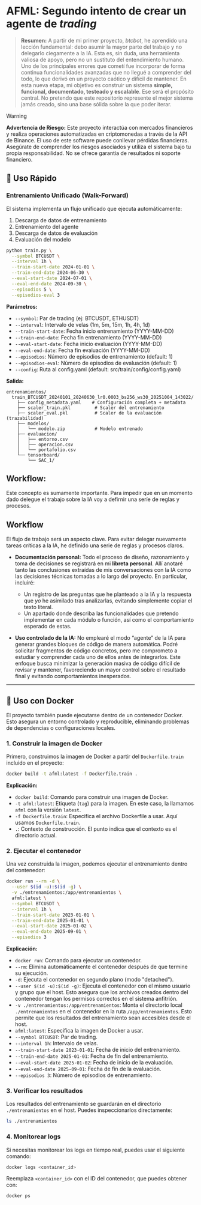 # AFML: Segundo intento de crear un agente de *trading*

> **Resumen:**
> A partir de mi primer proyecto, *btcbot*, he aprendido una lección fundamental: debo asumir la mayor parte del trabajo y no delegarlo ciegamente a la IA. Esta es, sin duda, una herramienta valiosa de apoyo, pero no un sustituto del entendimiento humano.
> Uno de los principales errores que cometí fue incorporar de forma continua funcionalidades avanzadas que no llegué a comprender del todo, lo que derivó en un proyecto caótico y difícil de mantener.
> En esta nueva etapa, mi objetivo es construir un sistema **simple, funcional, documentado, testeado y escalable**. Ese será el propósito central. No pretendo que este repositorio represente el mejor sistema jamás creado, sino una base sólida sobre la que poder iterar.

> [!WARNING]
> **Advertencia de Riesgo:** Este proyecto interactúa con mercados financieros y realiza operaciones automatizadas en criptomonedas a través de la API de Binance. El uso de este software puede conllevar pérdidas financieras. Asegúrate de comprender los riesgos asociados y utiliza el sistema bajo tu propia responsabilidad. No se ofrece garantía de resultados ni soporte financiero.

## 🚀 Uso Rápido

### Entrenamiento Unificado (Walk-Forward)

El sistema implementa un flujo unificado que ejecuta automáticamente:
1. Descarga de datos de entrenamiento
2. Entrenamiento del agente
3. Descarga de datos de evaluación  
4. Evaluación del modelo

```bash
python train.py \
  --symbol BTCUSDT \
  --interval 1h \
  --train-start-date 2024-01-01 \
  --train-end-date 2024-06-30 \
  --eval-start-date 2024-07-01 \
  --eval-end-date 2024-09-30 \
  --episodios 5 \
  --episodios-eval 3
```

**Parámetros:**
- `--symbol`: Par de trading (ej: BTCUSDT, ETHUSDT)
- `--interval`: Intervalo de velas (1m, 5m, 15m, 1h, 4h, 1d)
- `--train-start-date`: Fecha inicio entrenamiento (YYYY-MM-DD)
- `--train-end-date`: Fecha fin entrenamiento (YYYY-MM-DD)
- `--eval-start-date`: Fecha inicio evaluación (YYYY-MM-DD)
- `--eval-end-date`: Fecha fin evaluación (YYYY-MM-DD)
- `--episodios`: Número de episodios de entrenamiento (default: 1)
- `--episodios-eval`: Número de episodios de evaluación (default: 1)
- `--config`: Ruta al config.yaml (default: src/train/config/config.yaml)

**Salida:**
```
entrenamientos/
  train_BTCUSDT_20240101_20240630_lr0.0003_bs256_ws30_20251004_143022/
    ├── config_metadata.yaml    # Configuración completa + metadata
    ├── scaler_train.pkl         # Scaler del entrenamiento
    ├── scaler_eval.pkl          # Scaler de la evaluación (trazabilidad)
    ├── modelos/
    │   └── modelo.zip           # Modelo entrenado
    ├── evaluacion/
    │   ├── entorno.csv
    │   ├── operacion.csv
    │   └── portafolio.csv
    └── tensorboard/
        └── SAC_1/
```

## Workflow:
Este concepto es sumamente importante. Para impedir que en un momento dado delegue el trabajo sobre la IA voy a defirnir una seríe de reglas y procesos.

## Workflow

El flujo de trabajo será un aspecto clave. Para evitar delegar nuevamente tareas críticas a la IA, he definido una serie de reglas y procesos claros.

* **Documentación personal:**
  Todo el proceso de diseño, razonamiento y toma de decisiones se registrará en mi **libreta personal**. Allí anotaré tanto las conclusiones extraídas de mis conversaciones con la IA como las decisiones técnicas tomadas a lo largo del proyecto.
  En particular, incluiré:

  * Un registro de las preguntas que he planteado a la IA y la respuesta que *yo* he asimilado tras analizarlas, evitando simplemente copiar el texto literal.
  * Un apartado donde describa las funcionalidades que pretendo implementar en cada módulo o función, así como el comportamiento esperado de estas.

* **Uso controlado de la IA:**
  No emplearé el modo “agente” de la IA para generar grandes bloques de código de manera automática. Podré solicitar fragmentos de código concretos, pero me comprometo a estudiar y comprender cada uno de ellos antes de integrarlos.
  Este enfoque busca minimizar la generación masiva de código difícil de revisar y mantener, favoreciendo un mayor control sobre el resultado final y evitando comportamientos inesperados.

---

## 🐳 Uso con Docker

El proyecto también puede ejecutarse dentro de un contenedor Docker. Esto asegura un entorno controlado y reproducible, eliminando problemas de dependencias o configuraciones locales.

### 1. Construir la imagen de Docker

Primero, construimos la imagen de Docker a partir del `Dockerfile.train` incluido en el proyecto:

```bash
docker build -t afml:latest -f Dockerfile.train .
```

**Explicación:**
- `docker build`: Comando para construir una imagen de Docker.
- `-t afml:latest`: Etiqueta (`tag`) para la imagen. En este caso, la llamamos `afml` con la versión `latest`.
- `-f Dockerfile.train`: Especifica el archivo Dockerfile a usar. Aquí usamos `Dockerfile.train`.
- `.`: Contexto de construcción. El punto indica que el contexto es el directorio actual.

### 2. Ejecutar el contenedor

Una vez construida la imagen, podemos ejecutar el entrenamiento dentro del contenedor:

```bash
docker run --rm -d \
  --user $(id -u):$(id -g) \
  -v ./entrenamientos:/app/entrenamientos \
  afml:latest \
  --symbol BTCUSDT \
  --interval 1h \
  --train-start-date 2023-01-01 \
  --train-end-date 2025-01-01 \
  --eval-start-date 2025-01-02 \
  --eval-end-date 2025-09-01 \
  --episodios 3
```

**Explicación:**
- `docker run`: Comando para ejecutar un contenedor.
- `--rm`: Elimina automáticamente el contenedor después de que termine su ejecución.
- `-d`: Ejecuta el contenedor en segundo plano (modo "detached").
- `--user $(id -u):$(id -g)`: Ejecuta el contenedor con el mismo usuario y grupo que el host. Esto asegura que los archivos creados dentro del contenedor tengan los permisos correctos en el sistema anfitrión.
- `-v ./entrenamientos:/app/entrenamientos`: Monta el directorio local `./entrenamientos` en el contenedor en la ruta `/app/entrenamientos`. Esto permite que los resultados del entrenamiento sean accesibles desde el host.
- `afml:latest`: Especifica la imagen de Docker a usar.
- `--symbol BTCUSDT`: Par de trading.
- `--interval 1h`: Intervalo de velas.
- `--train-start-date 2023-01-01`: Fecha de inicio del entrenamiento.
- `--train-end-date 2025-01-01`: Fecha de fin del entrenamiento.
- `--eval-start-date 2025-01-02`: Fecha de inicio de la evaluación.
- `--eval-end-date 2025-09-01`: Fecha de fin de la evaluación.
- `--episodios 3`: Número de episodios de entrenamiento.

### 3. Verificar los resultados

Los resultados del entrenamiento se guardarán en el directorio `./entrenamientos` en el host. Puedes inspeccionarlos directamente:

```bash
ls ./entrenamientos
```

### 4. Monitorear logs

Si necesitas monitorear los logs en tiempo real, puedes usar el siguiente comando:

```bash
docker logs <container_id>
```

Reemplaza `<container_id>` con el ID del contenedor, que puedes obtener con:

```bash
docker ps
```
